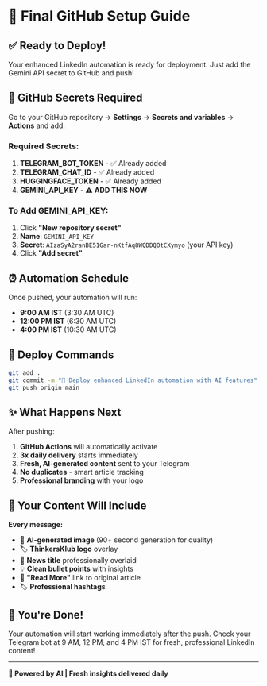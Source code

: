 # 🚀 Final GitHub Setup Guide

## ✅ Ready to Deploy!

Your enhanced LinkedIn automation is ready for deployment. Just add the Gemini API secret to GitHub and push!

## 📝 GitHub Secrets Required

Go to your GitHub repository → **Settings** → **Secrets and variables** → **Actions** and add:

### Required Secrets:
1. **TELEGRAM_BOT_TOKEN** - ✅ Already added
2. **TELEGRAM_CHAT_ID** - ✅ Already added  
3. **HUGGINGFACE_TOKEN** - ✅ Already added
4. **GEMINI_API_KEY** - ⚠️ **ADD THIS NOW**

### To Add GEMINI_API_KEY:
1. Click **"New repository secret"**
2. **Name**: `GEMINI_API_KEY`
3. **Secret**: `AIzaSyA2ranBE51Gar-nKtfAq8WQDDQOtCXymyo` (your API key)
4. Click **"Add secret"**

## ⏰ Automation Schedule

Once pushed, your automation will run:
- **9:00 AM IST** (3:30 AM UTC)
- **12:00 PM IST** (6:30 AM UTC)  
- **4:00 PM IST** (10:30 AM UTC)

## 🚀 Deploy Commands

```bash
git add .
git commit -m "🚀 Deploy enhanced LinkedIn automation with AI features"
git push origin main
```

## ✨ What Happens Next

After pushing:
1. **GitHub Actions** will automatically activate
2. **3x daily delivery** starts immediately  
3. **Fresh, AI-generated content** sent to your Telegram
4. **No duplicates** - smart article tracking
5. **Professional branding** with your logo

## 📱 Your Content Will Include

**Every message:**
- 🎨 **AI-generated image** (90+ second generation for quality)
- 🏷️ **ThinkersKlub logo** overlay  
- 📰 **News title** professionally overlaid
- 💡 **Clean bullet points** with insights
- 🔗 **"Read More"** link to original article
- 🏷️ **Professional hashtags**

## 🎊 You're Done!

Your automation will start working immediately after the push. Check your Telegram bot at 9 AM, 12 PM, and 4 PM IST for fresh, professional LinkedIn content!

---
**🤖 Powered by AI | Fresh insights delivered daily**